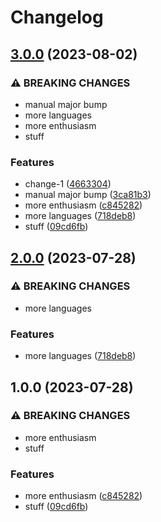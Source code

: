 # Changelog

## [3.0.0](https://github.com/devdoshi/test-release-please/compare/v2.0.0...v3.0.0) (2023-08-02)


### ⚠ BREAKING CHANGES

* manual major bump
* more languages
* more enthusiasm
* stuff

### Features

* change-1 ([4663304](https://github.com/devdoshi/test-release-please/commit/4663304167dd791a43ddcc37f1812ee9b3668476))
* manual major bump ([3ca81b3](https://github.com/devdoshi/test-release-please/commit/3ca81b3ca1c1e1768d65d6c1a1689898a57a817c))
* more enthusiasm ([c845282](https://github.com/devdoshi/test-release-please/commit/c8452827e7fab352cab3666ad6d8d99fc98158f8))
* more languages ([718deb8](https://github.com/devdoshi/test-release-please/commit/718deb869cee4fa2e1dfa6555052b85c3870fa23))
* stuff ([09cd6fb](https://github.com/devdoshi/test-release-please/commit/09cd6fb663757074a194e78f24175f9cddbc2f02))

## [2.0.0](https://github.com/devdoshi/test-release-please/compare/v1.0.0...v2.0.0) (2023-07-28)


### ⚠ BREAKING CHANGES

* more languages

### Features

* more languages ([718deb8](https://github.com/devdoshi/test-release-please/commit/718deb869cee4fa2e1dfa6555052b85c3870fa23))

## 1.0.0 (2023-07-28)


### ⚠ BREAKING CHANGES

* more enthusiasm
* stuff

### Features

* more enthusiasm ([c845282](https://github.com/devdoshi/test-release-please/commit/c8452827e7fab352cab3666ad6d8d99fc98158f8))
* stuff ([09cd6fb](https://github.com/devdoshi/test-release-please/commit/09cd6fb663757074a194e78f24175f9cddbc2f02))
